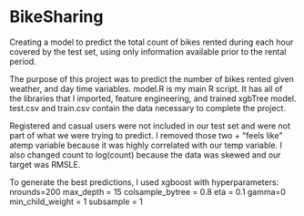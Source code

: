 # BikeSharing
Creating a model to predict the total count of bikes rented during each hour covered by the test set, using only information available prior to the rental period.

The purpose of this project was to predict the number of bikes rented given weather, and day time variables. 
model.R is my main R script. It has all of the libraries that I imported, feature engineering, and trained xgbTree model. test.csv and train.csv contain the data necessary to complete the project. 

Registered and casual users were not included in our test set and were not part of what we were trying to predict. I removed those two + "feels like" atemp variable because it was highly correlated with our temp variable. I also changed count to log(count) because the data was skewed and our target was RMSLE.

To generate the best predictions, I used xgboost with hyperparameters:
nrounds=200
max_depth = 15
colsample_bytree = 0.8
eta = 0.1
gamma=0
min_child_weight = 1
subsample = 1
